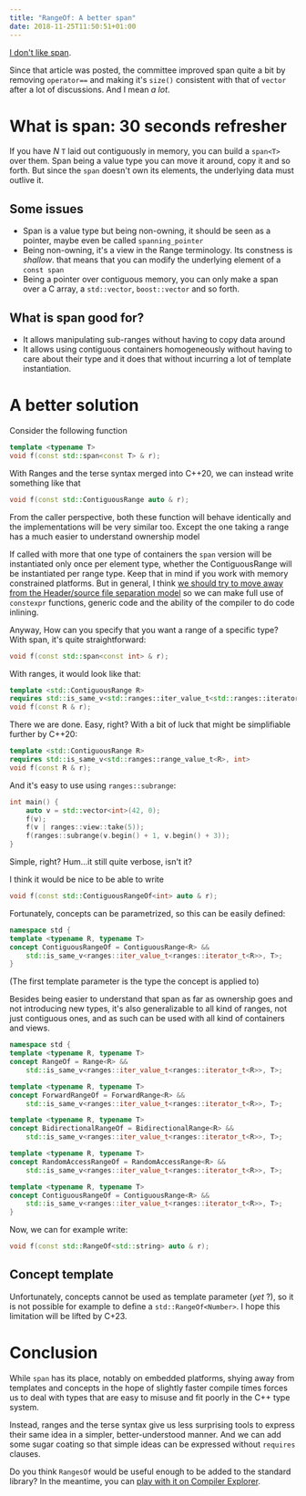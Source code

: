 ```yaml
---
title: "RangeOf: A better span"
date: 2018-11-25T11:50:51+01:00
---
```


[I don't like span](/posts/span).

Since that article was posted, the committee improved span quite a bit by removing `operator==` and making it's `size()` consistent
with that of `vector` after a lot of discussions. And I mean _a lot_.

# What is span: 30 seconds refresher

If you have _N_ `T` laid out contiguously in memory, you can build a `span<T>` over them. Span being a value type you can move it around,
copy it and so forth. But since the `span` doesn't own its elements, the underlying data must outlive it.

## Some issues

 * Span is a value type but being non-owning, it should be seen as a pointer, maybe even be called `spanning_pointer`
 * Being non-owning, it's a view in the Range terminology. Its constness is _shallow_. that means that you can modify the underlying element of a `const span`
 * Being a pointer over contiguous memory, you can only make a span over a C array, a `std::vector`, `boost::vector` and so forth.

## What is span good for?

 * It allows manipulating sub-ranges without having to copy data around
 * It allows using contiguous containers homogeneously without having to care about their type and it does that without incurring a lot of template instantiation.

# A better solution

Consider the following function

```cpp
template <typename T>
void f(const std::span<const T> & r);
```

With Ranges and the terse syntax merged into C++20, we can instead write something like that

```cpp
void f(const std::ContiguousRange auto & r);
```

From the caller perspective, both these function will behave identically and the implementations will be very similar too.
Except the one taking a range has a much easier to understand ownership model

If called with more that one type of containers the `span` version will be instantiated only once per element type, whether
the ContiguousRange will be instantiated per range type.
Keep that in mind if you work with memory constrained platforms.
But in general, I think [we should try to move away from the Header/source file separation model](/posts/translation_units) so we can make full use of `constexpr` functions,
generic code and the ability of the compiler to do code inlining.

Anyway, How can you specify that you want a range of a specific type?
With span, it's quite straightforward:

```cpp
void f(const std::span<const int> & r);
```

With ranges, it would look like that:

```cpp
template <std::ContiguousRange R>
requires std::is_same_v<std::ranges::iter_value_t<std::ranges::iterator_t<R>>, int>
void f(const R & r);
```
There we are done. Easy, right?
With a bit of luck that might be simplifiable further by C++20:

```cpp
template <std::ContiguousRange R>
requires std::is_same_v<std::ranges::range_value_t<R>, int>
void f(const R & r);
```

And it's easy to use using `ranges::subrange`:

```cpp
int main() {
    auto v = std::vector<int>(42, 0);
    f(v);
    f(v | ranges::view::take(5));
    f(ranges::subrange(v.begin() + 1, v.begin() + 3));
}
```

Simple, right? Hum...it still quite verbose, isn't it?

I think it would be nice to be able to write

```cpp
void f(const std::ContiguousRangeOf<int> auto & r);
```

Fortunately, concepts can be parametrized, so this can be easily defined:

```cpp
namespace std {
template <typename R, typename T>
concept ContiguousRangeOf = ContiguousRange<R> &&
    std::is_same_v<ranges::iter_value_t<ranges::iterator_t<R>>, T>;
}
```

(The first template parameter is the type the concept is applied to)

Besides being easier to understand that span as far as ownership goes and not introducing new
types, it's also generalizable to  all kind of ranges, not just contiguous ones, and as such can be used
with all kind of containers and views.

```cpp
namespace std {
template <typename R, typename T>
concept RangeOf = Range<R> &&
    std::is_same_v<ranges::iter_value_t<ranges::iterator_t<R>>, T>;

template <typename R, typename T>
concept ForwardRangeOf = ForwardRange<R> &&
    std::is_same_v<ranges::iter_value_t<ranges::iterator_t<R>>, T>;

template <typename R, typename T>
concept BidirectionalRangeOf = BidirectionalRange<R> &&
    std::is_same_v<ranges::iter_value_t<ranges::iterator_t<R>>, T>;

template <typename R, typename T>
concept RandomAccessRangeOf = RandomAccessRange<R> &&
    std::is_same_v<ranges::iter_value_t<ranges::iterator_t<R>>, T>;

template <typename R, typename T>
concept ContiguousRangeOf = ContiguousRange<R> &&
    std::is_same_v<ranges::iter_value_t<ranges::iterator_t<R>>, T>;
}
```

Now, we can for example write:

```cpp
void f(const std::RangeOf<std::string> auto & r);
```

## Concept template

Unfortunately, concepts cannot be used as template parameter (_yet_ ?),
so it is not possible for example to define a `std::RangeOf<Number>`.
I hope this limitation will be lifted by C+23.


# Conclusion

While `span` has its place, notably on embedded platforms, shying away from templates and concepts in the hope of slightly faster compile times forces us to deal with types that are easy to misuse and fit poorly in the C++
type system.

Instead, ranges and the terse syntax give us less surprising tools to express their
same idea in a simpler, better-understood manner.
And we can add some sugar coating so that simple ideas can be expressed without `requires` clauses.

Do you think `RangesOf` would be useful enough to be added to the standard library?
In the meantime, you can [play with it on Compiler Explorer](https://gcc.godbolt.org/z/M396_s).